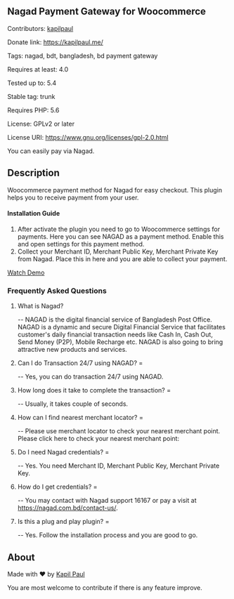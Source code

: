 ## Nagad Payment Gateway for Woocommerce

Contributors: [kapilpaul](https://kapilpaul.me)

Donate link: https://kapilpaul.me/

Tags: nagad, bdt, bangladesh, bd payment gateway

Requires at least: 4.0

Tested up to: 5.4

Stable tag: trunk

Requires PHP: 5.6

License: GPLv2 or later

License URI: https://www.gnu.org/licenses/gpl-2.0.html

You can easily pay via Nagad.

## Description

Woocommerce payment method for Nagad for easy checkout. This plugin helps you to receive payment from your user.

#### Installation Guide

1. After activate the plugin you need to go to Woocommerce settings for payments. Here you can see NAGAD as a payment method. Enable this and open settings for this payment method.
2. Collect your Merchant ID, Merchant Public Key, Merchant Private Key from Nagad. Place this in here and you are able to collect your payment.

[Watch Demo](https://www.youtube.com/watch?v=g6i3_n1jugQ)

### Frequently Asked Questions

1. What is Nagad?

    -- NAGAD is the digital financial service of Bangladesh Post Office. NAGAD is a dynamic and secure Digital Financial Service that facilitates customer's daily financial transaction needs like Cash In, Cash Out, Send Money (P2P), Mobile Recharge etc. NAGAD is also going to bring attractive new products and services.

2. Can I do Transaction 24/7 using NAGAD? =

    -- Yes, you can do transaction 24/7 using NAGAD.

3. How long does it take to complete the transaction? =

    -- Usually, it takes couple of seconds.

4. How can I find nearest merchant locator? =

    -- Please use merchant locator to check your nearest merchant point. Please click here to check your nearest merchant point:

5. Do I need Nagad credentials? =

    -- Yes. You need Merchant ID, Merchant Public Key, Merchant Private Key.

6. How do I get credentials? =

    -- You may contact with Nagad support 16167 or pay a visit at https://nagad.com.bd/contact-us/.

7. Is this a plug and play plugin? =

    -- Yes. Follow the installation process and you are good to go.

## About

Made with ❤️ by [Kapil Paul](https://github.com/kapilpaul)

You are most welcome to contribute if there is any feature improve.
